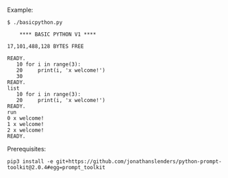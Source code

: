 Example:
```
$ ./basicpython.py

    **** BASIC PYTHON V1 ****

17,101,488,128 BYTES FREE

READY.
   10 for i in range(3):
   20     print(i, 'x welcome!')
   30
READY.
list
   10 for i in range(3):
   20     print(i, 'x welcome!')
READY.
run
0 x welcome!
1 x welcome!
2 x welcome!
READY.
```

Prerequisites:

    pip3 install -e git+https://github.com/jonathanslenders/python-prompt-toolkit@2.0.4#egg=prompt_toolkit
